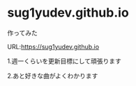 # sug1yudev.github.io
作ってみた

URL:https://sug1yudev.github.io

1.週一くらいを更新目標にして頑張ります

2.あと好きな曲がよくわかります
